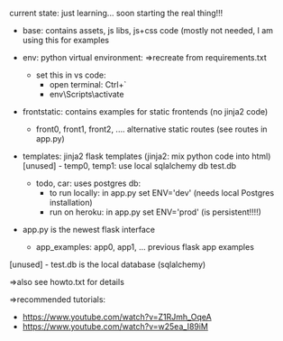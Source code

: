 current state: just learning... soon starting the real thing!!!

- base: contains assets, js libs, js+css code (mostly not needed, I am using this for examples

- env: python virtual environment: =>recreate from requirements.txt

	- set this in vs code: 
		- open terminal: Ctrl+`
		- env\Scripts\activate

- frontstatic: contains examples for static frontends (no jinja2 code)
	- front0, front1, front2, .... alternative static routes (see routes in app.py)

- templates: jinja2 flask templates (jinja2: mix python code into html)
	[unused] - temp0, temp1: use local sqlalchemy db test.db 
	- todo, car: uses postgres db:
		- to run locally: in app.py set ENV='dev' (needs local Postgres installation)
		- run on heroku: in app.py set ENV='prod' (is persistent!!!!)

- app.py is the newest flask interface
	- app_examples: app0, app1, ... previous flask app examples

[unused] - test.db is the local database (sqlalchemy)

=>also see howto.txt for details

=>recommended tutorials:
- https://www.youtube.com/watch?v=Z1RJmh_OqeA
- https://www.youtube.com/watch?v=w25ea_I89iM











